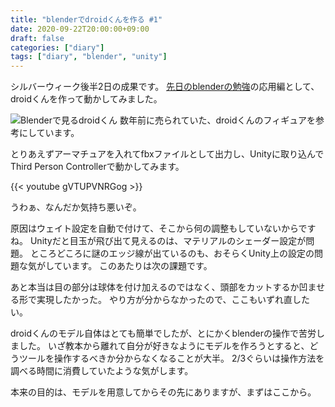 ```yaml
---
title: "blenderでdroidくんを作る #1"
date: 2020-09-22T20:00:00+09:00
draft: false
categories: ["diary"]
tags: ["diary", "blender", "unity"]
---
```


シルバーウィーク後半2日の成果です。
[先日のblenderの勉強](/note/study-unity-blender/)の応用編として、droidくんを作って動かしてみました。

![Blenderで見るdroidくん](/note/image/make-droidkun-2009/blender.png)
数年前に売られていた、droidくんのフィギュアを参考にしています。

とりあえずアーマチュアを入れてfbxファイルとして出力し、Unityに取り込んでThird Person Controllerで動かしてみます。

{{< youtube gVTUPVNRGog >}}

うわぁ、なんだか気持ち悪いぞ。

原因はウェイト設定を自動で付けて、そこから何の調整もしていないからですね。
Unityだと目玉が飛び出て見えるのは、マテリアルのシェーダー設定が問題。
ところどころに謎のエッジ線が出ているのも、おそらくUnity上の設定の問題な気がしています。
このあたりは次の課題です。

あと本当は目の部分は球体を付け加えるのではなく、頭部をカットするか凹ませる形で実現したかった。
やり方が分からなかったので、ここもいずれ直したい。

droidくんのモデル自体はとても簡単でしたが、とにかくblenderの操作で苦労しました。
いざ教本から離れて自分が好きなようにモデルを作ろうとすると、どうツールを操作するべきか分からなくなることが大半。
2/3ぐらいは操作方法を調べる時間に消費していたような気がします。

本来の目的は、モデルを用意してからその先にありますが、まずはここから。